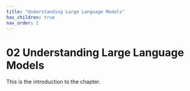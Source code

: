 ```yaml
---
title: "Understanding Large Language Models"
has_children: true
nav_order: 2
---
```

# 02 Understanding Large Language Models

This is the introduction to the chapter.
